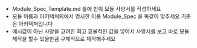 - Module_Spec_Template.md 틀에 만춰 모듈 사양서를 작성하세요
- 모듈 이름과 아키텍쳐의에서 명시한 이름 Module_Spec 을 똑같이 맞추세요 기준은 아키텍쳐입니다
- 예시값이 아닌 사양을 고려한 최고 효율적인 값을 넣어서 사양서를 보고 바로 모듈 제작을 할수 있을만큼 구체적으로 제작해주세요
